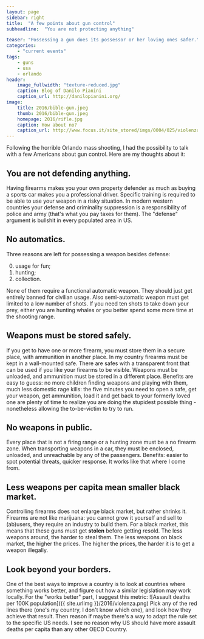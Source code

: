 ```yaml
---
layout: page
sidebar: right
title:  "A few points about gun control"
subheadline:  "You are not protecting anything"

teaser: "Possessing a gun does its possessor or her loving ones safer."
categories:
    - "current events"
tags:
    - guns
    - usa
    - orlando
header:
    image_fullwidth: "texture-reduced.jpg"
    caption: Blog of Danilo Pianini
    caption_url: http://danilopianini.org/
image:
    title: 2016/bible-gun.jpeg
    thumb: 2016/bible-gun.jpeg
    homepage: 2016/rifle.jpg
    caption: How about no?
    caption_url: http://www.focus.it/site_stored/imgs/0004/025/violenza.png
---
```


Following the horrible Orlando mass shooting, I had the possibility to talk with a few Americans about gun control. Here are my thoughts about it:

## You are not defending anything.

Having firearms makes you your own property defender as much as buying a sports car makes you a professional driver. Specific training is required to be able to use your weapon in a risky situation. In modern western countries your defense and criminality suppression is a responsibility of police and army (that's what you pay taxes for them). The "defense" argument is bullshit in every populated area in US.


## No automatics.

Three reasons are left for possessing a weapon besides defense:

0. usage for fun;
0. hunting;
0. collection.

None of them require a functional automatic weapon. They should just get entirely banned for civilian usage. Also semi-automatic weapon must get limited to a low number of shots. If you need ten shots to take down your prey, either you are hunting whales or you better spend some more time at the shooting range.


## Weapons must be stored safely.

If you get to have one or more firearm, you must store them in a secure place, with ammunition in another place. In my country firearms must be kept in a wall-mounted safe. There are safes with a transparent front that can be used if you like your firearms to be visible. Weapons must be unloaded, and ammunition must be stored in a different place. Benefits are easy to guess: no more children finding weapons and playing with them, much less domestic rage kills: the five minutes you need to open a safe, get your weapon, get ammunition, load it and get back to your formerly loved one are plenty of time to realize you are doing the stupidest possible thing - nonetheless allowing the to-be-victim to try to run.


## No weapons in public.

Every place that is not a firing range or a hunting zone must be a no firearm zone. When transporting weapons in a car, they must be enclosed, unloaded, and unreachable by any of the passengers. Benefits: easier to spot potential threats, quicker response. It works like that where I come from.


## Less weapons per capita mean smaller black market.

Controlling firearms does not enlarge black market, but rather shrinks it. Firearms are not like marijuana: you cannot grow it yourself and sell to (ab)users, they require an industry to build them. For a black market, this means that these guns must get **stolen** before getting resold. The less weapons around, the harder to steal them. The less weapons on black market, the higher the prices. The higher the prices, the harder it is to get a weapon illegally.


## Look beyond your borders.

One of the best ways to improve a country is to look at countries where something works better, and figure out how a similar legislation may work locally. For the "works better" part, I suggest this metric:
![Assault deaths per 100K population]({{ site.urlimg }}/2016/violenza.png)
Pick any of the red lines there (one's my country, I don't know which one), and look how they achieve that result. Then reason if maybe there's a way to adapt the rule set to the specific US needs. I see no reason why US should have more assault deaths per capita than any other OECD Country.
